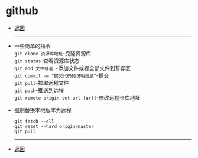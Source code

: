 # github

- [返回](./)
  ***
- 一些简单的指令  
  `git clone 资源库地址`-克隆资源库  
  `git status`-查看资源库状态  
  `git add 文件或者.`-添加文件或者全部文件到暂存区  
  `git commit -m "提交代码的说明信息"`-提交  
  `git pull`-拉取远程文件  
  `git push`-推送到远程  
  `git remote origin set-url [url]`-修改远程仓库地址
- 强制替换本地版本为远程

  ```git
  git fetch --all
  git reset --hard origin/master
  git pull
  ```

  ***
- [返回](./)